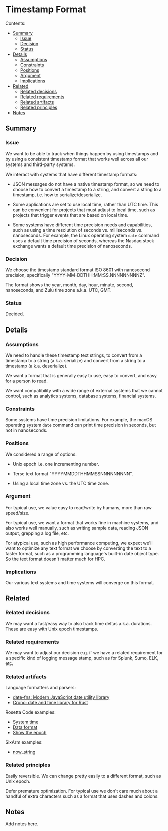 # Timestamp Format

Contents:

* [Summary](#summary)
    * [Issue](#issue)
    * [Decision](#decision)
    * [Status](#status)
* [Details](#details)
    * [Assumptions](#assumptions)
    * [Constraints](#constraints)
    * [Positions](#positions)
    * [Argument](#argument)
    * [Implications](#implications)
* [Related](#related)
    * [Related decisions](#related-decisions)
    * [Related requirements](#related-requirements)
    * [Related artifacts](#related-artifacts)
    * [Related principles](#related-principles)
* [Notes](#notes)


## Summary


### Issue

We want to be able to track when things happen by using timestamps and by using a consistent timestamp format that works well across all our systems and third-party systems.

We interact with systems that have different timestamp formats:

* JSON messages do not have a native timestamp format, so we need to choose how to convert a timestamp to a string, and convert a string to a timestamp, i.e. how to serialize/deserialize.

* Some applications are set to use local time, rather than UTC time. This can be convenient for projects that must adjust to local time, such as projects that trigger events that are based on local time.

* Some systems have different time precision needs and capabilities, such as using a time resolution of seconds vs. milliseconds vs. nanoseconds. For example, the Linux operating system `date` command uses a default time precision of seconds, whereas the Nasdaq stock exchange wants a default time precision of nanoseconds.


### Decision

We choose the timestamp standard format ISO 8601 with nanosecond precision, specifically "YYYY-MM-DDTHH:MM:SS.NNNNNNNNNZ".

The format shows the year, month, day, hour, minute, second, nanoseconds, and Zulu time zone a.k.a. UTC, GMT.


### Status

Decided.


## Details


### Assumptions

We need to handle these timestamp text strings, to convert from a timestamp to a string (a.k.a. serialize) and convert from a string to a timestamp (a.k.a. deserialize).

We want a format that is generally easy to use, easy to convert, and easy for a person to read.

We want compatibility with a wide range of external systems that we cannot control, such as analytics systems, database systems, financial systems.


### Constraints

Some systems have time precision limitations. For example, the macOS operating system `date` command can print time precision in seconds, but not in nanoseconds.


### Positions

We considered a range of options:

* Unix epoch i.e. one incrementing number.

* Terse text format "YYYYMMDDTHHMMSSNNNNNNNNN".

* Using a local time zone vs. the UTC time zone.


### Argument

For typical use, we value easy to read/write by humans, more than raw speed/size.

For typical use, we want a format that works fine in machine systems, and also works well manually, such as writing sample data, reading JSON output, grepping a log file, etc.

For atypical use, such as high performance computing, we expect we'll want to optimize any text format we choose by converting the text to a faster format, such as a programming language's built-in date object type. So the text format doesn't matter much for HPC.


### Implications

Our various text systems and time systems will converge on this format.


## Related


### Related decisions

We may want a fast/easy way to also track time deltas a.k.a. durations. These are easy with Unix epoch timestamps.


### Related requirements

We may want to adjust our decision e.g. if we have a related requirement for a specific kind of logging message stamp, such as for Splunk, Sumo, ELK, etc.


### Related artifacts

Language formatters and parsers:

* [date-fns: Modern JavaScript date utility library](https://date-fns.org/)
* [Crono: date and time library for Rust](https://github.com/chronotope/chron)

Rosetta Code examples:

* [System time](https://www.rosettacode.org/wiki/System_time)
* [Data format](https://www.rosettacode.org/wiki/Date_format)
* [Show the epoch](https://www.rosettacode.org/wiki/Show_the_epoch)

SixArm examples:

* [now_string](https://github.com/SixArm/rosetta_code/tree/master/tasks/now_string)


### Related principles

Easily reversible. We can change pretty easily to a different format, such as Unix epoch.

Defer premature optimization. For typical use we don't care much about a handful of extra characters such as a format that uses dashes and colons.


## Notes

Add notes here.

